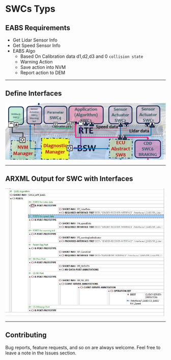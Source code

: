 
# SWCs Typs


## EABS Requirements
- Get Lidar Sensor Info
- Get Speed Sensor Info
- EABS Algo
    -   Based On Calibration data d1,d2,d3 and 0 `collision state`
    -   Warning Action
    -   Save action into NVM
    -   Report action to DEM

---

## Define Interfaces
![Interfaces](./1.Readme_Img/AppInterfaces.JPG)


---
## ARXML Output for SWC with Interfaces
![ARXML Output1](./1.Readme_Img/app_out_1.JPG)

---
## Contributing  
Bug reports, feature requests, and so on are always welcome. Feel free to leave a note in the Issues section.
